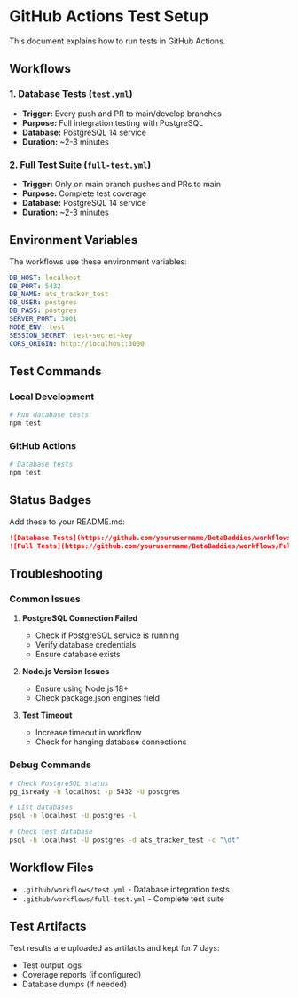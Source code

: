 # GitHub Actions Test Setup

This document explains how to run tests in GitHub Actions.

## Workflows

### 1. Database Tests (`test.yml`)

- **Trigger:** Every push and PR to main/develop branches
- **Purpose:** Full integration testing with PostgreSQL
- **Database:** PostgreSQL 14 service
- **Duration:** ~2-3 minutes

### 2. Full Test Suite (`full-test.yml`)

- **Trigger:** Only on main branch pushes and PRs to main
- **Purpose:** Complete test coverage
- **Database:** PostgreSQL 14 service
- **Duration:** ~2-3 minutes

## Environment Variables

The workflows use these environment variables:

```yaml
DB_HOST: localhost
DB_PORT: 5432
DB_NAME: ats_tracker_test
DB_USER: postgres
DB_PASS: postgres
SERVER_PORT: 3001
NODE_ENV: test
SESSION_SECRET: test-secret-key
CORS_ORIGIN: http://localhost:3000
```

## Test Commands

### Local Development

```bash
# Run database tests
npm test
```

### GitHub Actions

```bash
# Database tests
npm test
```

## Status Badges

Add these to your README.md:

```markdown
![Database Tests](https://github.com/yourusername/BetaBaddies/workflows/Backend%20Tests/badge.svg)
![Full Tests](https://github.com/yourusername/BetaBaddies/workflows/Full%20Test%20Suite/badge.svg)
```

## Troubleshooting

### Common Issues

1. **PostgreSQL Connection Failed**

   - Check if PostgreSQL service is running
   - Verify database credentials
   - Ensure database exists

2. **Node.js Version Issues**

   - Ensure using Node.js 18+
   - Check package.json engines field

3. **Test Timeout**
   - Increase timeout in workflow
   - Check for hanging database connections

### Debug Commands

```bash
# Check PostgreSQL status
pg_isready -h localhost -p 5432 -U postgres

# List databases
psql -h localhost -U postgres -l

# Check test database
psql -h localhost -U postgres -d ats_tracker_test -c "\dt"
```

## Workflow Files

- `.github/workflows/test.yml` - Database integration tests
- `.github/workflows/full-test.yml` - Complete test suite

## Test Artifacts

Test results are uploaded as artifacts and kept for 7 days:

- Test output logs
- Coverage reports (if configured)
- Database dumps (if needed)
